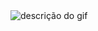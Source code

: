 

<img src="https://media1.giphy.com/media/dbtDDSvWErdf2/giphy.gif?cid=ecf05e479nrk7vxnl4r0h9fm8ohfq11yvpxcsroouk4g5y1p&rid=giphy.gif&ct=g" alt="descrição do gif">
